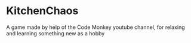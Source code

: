 # KitchenChaos
A game made by help of the Code Monkey youtube channel, for relaxing and learning something new as a hobby
